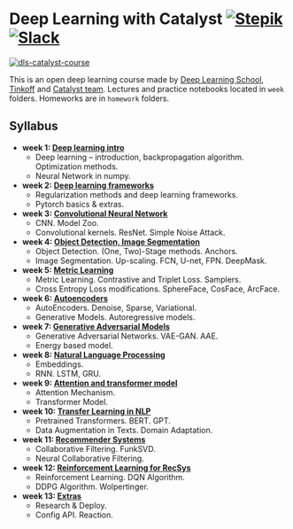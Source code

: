 # Deep Learning with Catalyst [![Stepik](https://img.shields.io/badge/DLS-Stepik-success)](https://stepik.org/course/83344/syllabus) [![Slack](https://img.shields.io/badge/Catalyst-slack-success)](https://join.slack.com/t/catalyst-team-core/shared_invite/zt-d9miirnn-z86oKDzFMKlMG4fgFdZafw)

[![dls-catalyst-course](https://github.com/catalyst-team/catalyst-pics/blob/master/pics/catalyst-dl-course-poster-eng.png)](https://github.com/catalyst-team/dl-course)

This is an open deep learning course made by [Deep Learning School](https://dlschool.org), [Tinkoff](https://tinkoff.ru) and [Catalyst team](https://github.com/catalyst-team). Lectures and practice notebooks located in <code>week</code> folders. Homeworks are in <code>homework</code> folders.

## Syllabus

- **week 1: [Deep learning intro](week-01)**
  - Deep learning – introduction, backpropagation algorithm. Optimization methods.
  - Neural Network in numpy.
- **week 2: [Deep learning frameworks](week-02)**
  - Regularization methods and deep learning frameworks.
  - Pytorch basics & extras.
- **week 3: [Convolutional Neural Network](week-03)**
  - CNN. Model Zoo.
  - Convolutional kernels. ResNet. Simple Noise Attack.
- **week 4: [Object Detection, Image Segmentation](week-04)**
  - Object Detection. (One, Two)-Stage methods. Anchors.
  - Image Segmentation. Up-scaling. FCN, U-net, FPN. DeepMask.
- **week 5: [Metric Learning](week-05)**
  - Metric Learning. Contrastive and Triplet Loss. Samplers.
  - Cross Entropy Loss modifications. SphereFace, CosFace, ArcFace.
- **week 6: [Autoencoders](week-06)**
  - AutoEncoders. Denoise, Sparse, Variational.
  - Generative Models. Autoregressive models.
- **week 7: [Generative Adversarial Models](week-07)**
  - Generative Adversarial Networks. VAE-GAN. AAE.
  - Energy based model.
- **week 8: [Natural Language Processing](week-08)**
  - Embeddings.
  - RNN. LSTM, GRU.
- **week 9: [Attention and transformer model](week-09)**
  - Attention Mechanism.
  - Transformer Model.
- **week 10: [Transfer Learning in NLP](week-10)**
  - Pretrained Transformers. BERT. GPT.
  - Data Augmentation in Texts. Domain Adaptation.
- **week 11: [Recommender Systems](week-11)**
  - Collaborative Filtering. FunkSVD.
  - Neural Collaborative Filtering.
- **week 12: [Reinforcement Learning for RecSys](week-12)**
  - Reinforcement Learning. DQN Algorithm. 
  - DDPG Algorithm. Wolpertinger.
- **week 13: [Extras](week-13)**
  - Research & Deploy.
  - Config API. Reaction.
